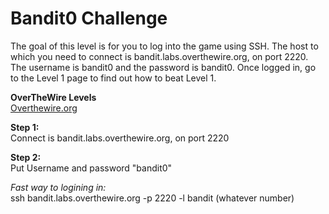 # Bandit0 Challenge
The goal of this level is for you to log into the game using SSH. The host to which you need to connect is bandit.labs.overthewire.org, on port 2220. The username is bandit0 and the password is bandit0. Once logged in, go to the Level 1 page to find out how to beat Level 1.

**OverTheWire Levels**
<br>
[Overthewire.org](https://overthewire.org/wargames/bandit/bandit0.html)

**Step 1:**
<br>
Connect is bandit.labs.overthewire.org, on port 2220 

**Step 2:**
<br>
Put Username and password "bandit0"

*Fast way to logining in:*
<br>
ssh bandit.labs.overthewire.org -p 2220 -l bandit (whatever number)
